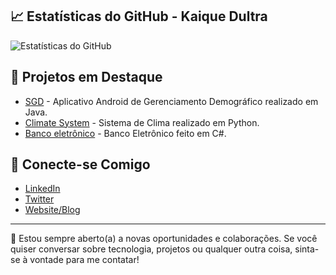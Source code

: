 <!-- Markdown Here -->

## 📈 Estatísticas do GitHub - Kaique Dultra

![Estatísticas do GitHub](https://github-readme-stats.vercel.app/api?username=KaiqueDultra&show_icons=true&hide_title=true&count_private=true&hide=prs&hide_border=true&bg_color=ffffff&text_color=000000)

## 🌟 Projetos em Destaque

- [SGD](https://github.com/KaiqueDultra/SGD) - Aplicativo Android de Gerenciamento Demográfico realizado em Java.
- [Climate System](https://github.com/KaiqueDultra/Climate_system) - Sistema de Clima realizado em Python. 
- [Banco eletrônico](https://github.com/KaiqueDultra/Banco-Eletronico) - Banco Eletrônico feito em C#.

## 📣 Conecte-se Comigo

- [LinkedIn](https://www.linkedin.com/in/seu-perfil)
- [Twitter](https://twitter.com/seu-perfil)
- [Website/Blog](https://seu-site.com)

---

💼 Estou sempre aberto(a) a novas oportunidades e colaborações. Se você quiser conversar sobre tecnologia, projetos ou qualquer outra coisa, sinta-se à vontade para me contatar!
